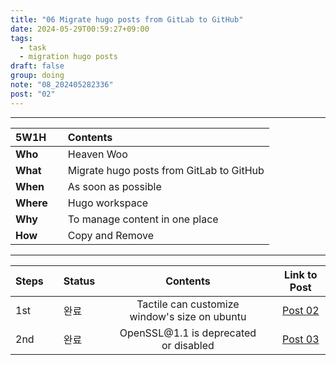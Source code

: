 ```yaml
---
title: "06 Migrate hugo posts from GitLab to GitHub"
date: 2024-05-29T00:59:27+09:00
tags:
  - task
  - migration hugo posts 
draft: false
group: doing
note: "08_202405282336"
post: "02"
---
```


----

| 5W1H      |   | Contents                                 |
| :-------- | - | :----------------------------------------|
| **Who**   |   | Heaven Woo                               |
| **What**  |   | Migrate hugo posts from GitLab to GitHub |
| **When**  |   | As soon as possible                      |
| **Where** |   | Hugo workspace                           |
| **Why**   |   | To manage content in one place           |
| **How**   |   | Copy and Remove                          |
  
----  

| Steps      |   | Status |   | Contents                                      |   | Link to Post |
| :--------- | - | :----- | - | :-------------------------------------------: | - | :----------: |
| 1st        |   | 완료   |   | Tactile can customize window's size on ubuntu |   | [Post 02](../../post/02) |
| 2nd        |   | 완료   |   | OpenSSL\@1.1 is deprecated or disabled        |   | [Post 03](../../post/03_202406170637) |
